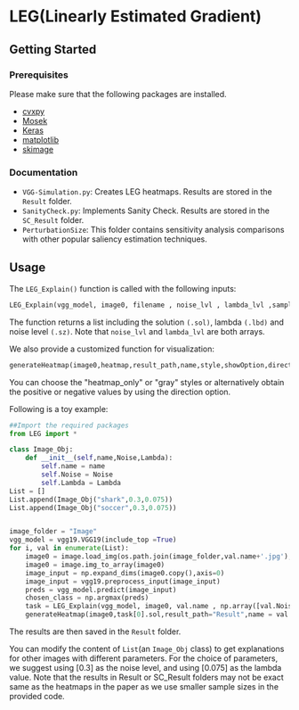 <!--  [![Forks][forks-shield]][forks-url]
[![Stargazers][stars-shield]][stars-url]
[![Issues][issues-shield]][issues-url]-->




# LEG(Linearly Estimated Gradient)

## Getting Started

### Prerequisites

Please make sure that the following packages are installed.

* [cvxpy](https://github.com/cvxgrp/cvxpy) 
* [Mosek](https://www.mosek.com/documentation/)
* [Keras](https://www.mosek.com/documentation/)
* [matplotlib](https://matplotlib.org/users/installing.html)
* [skimage](https://github.com/scikit-image/scikit-image)

### Documentation

* `VGG-Simulation.py`: Creates LEG heatmaps. Results are stored in the `Result` folder.
* `SanityCheck.py`: Implements Sanity Check. Results are stored in the `SC_Result` folder.
* `PerturbationSize`: This folder contains sensitivity analysis comparisons with other popular saliency estimation techniques.

## Usage

The `LEG_Explain()` function is called with the following inputs:
```python
LEG_Explain(vgg_model, image0, filename , noise_lvl , lambda_lvl ,sampling_size, conv)
```
The function returns a list including the solution `(.sol)`, lambda `(.lbd)` and noise level `(.sz)`. Note that `noise_lvl` and `lambda_lvl` are both arrays. 

We also provide a customized function for visualization:
```python
generateHeatmap(image0,heatmap,result_path,name,style,showOption,direction)
```
You can choose the "heatmap_only" or "gray" styles or alternatively obtain the positive or negative values by using the direction option.

Following is a toy example:
```python
##Import the required packages
from LEG import * 

class Image_Obj:
    def __init__(self,name,Noise,Lambda):
        self.name = name
        self.Noise = Noise
        self.Lambda = Lambda
List = []
List.append(Image_Obj("shark",0.3,0.075))
List.append(Image_Obj("soccer",0.3,0.075))


image_folder = "Image"
vgg_model = vgg19.VGG19(include_top =True)
for i, val in enumerate(List):
    image0 = image.load_img(os.path.join(image_folder,val.name+'.jpg'), target_size=(224,224))
    image0 = image.img_to_array(image0)
    image_input = np.expand_dims(image0.copy(),axis=0)
    image_input = vgg19.preprocess_input(image_input)
    preds = vgg_model.predict(image_input)
    chosen_class = np.argmax(preds)        
    task = LEG_Explain(vgg_model, image0, val.name , np.array([val.Noise]) , np.array([val.Lambda]) ,sampling_size = 200, conv = 8,chosen_class=chosen_class)
    generateHeatmap(image0,task[0].sol,result_path="Result",name = val.name+'_gray.jpg',style = "gray",showOption=True, direction="all")

```
The results are then saved in the `Result` folder.

<!-- <img src="https://github.com/Paradise1008/LEG/blob/master/Result/shark_gray.jpg" width=400 /> <img src="https://github.com/Paradise1008/LEG/blob/master/Result/soccer_gray.jpg" width=400 /> -->

You can modify the content of `List`(an `Image_Obj` class) to get explanations for other images with different parameters. For the choice of parameters, we suggest using [0.3] as the noise level, and using [0.075] as the lambda value. Note that the results in Result or SC_Result folders may not be exact same as the heatmaps in the paper as we use smaller sample sizes in the provided code. 

<!-- MARKDOWN LINKS & IMAGES -->
<!-- https://www.markdownguide.org/basic-syntax/#reference-style-links -->
[forks-shield]: https://img.shields.io/github/forks/Paradise1008/LEG.svg?style=flat-square
[forks-url]: https://github.com/Paradise1008/LEG/network/members
[stars-shield]: https://img.shields.io/github/stars/Paradise1008/LEG.svg?style=flat-square
[stars-url]: https://github.com/Paradise1008/LEG/stargazers
[issues-shield]: https://img.shields.io/github/issues/Paradise1008/LEG.svg?style=flat-square
[issues-url]: https://github.com/Paradise1008/LEG/issues
